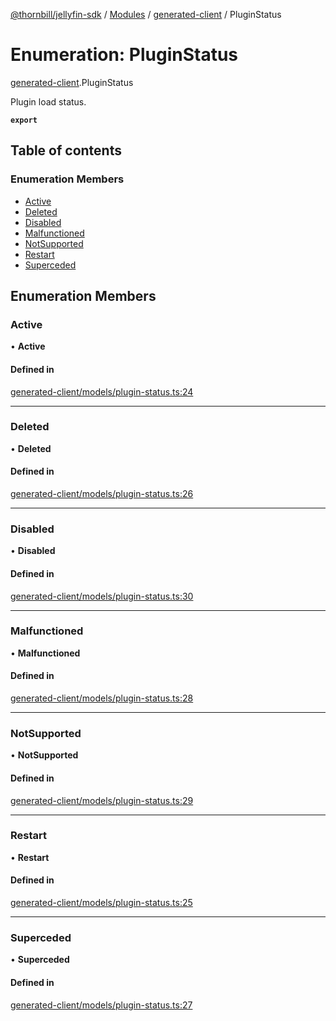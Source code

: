 [@thornbill/jellyfin-sdk](../README.md) / [Modules](../modules.md) / [generated-client](../modules/generated_client.md) / PluginStatus

# Enumeration: PluginStatus

[generated-client](../modules/generated_client.md).PluginStatus

Plugin load status.

**`export`**

## Table of contents

### Enumeration Members

- [Active](generated_client.PluginStatus.md#active)
- [Deleted](generated_client.PluginStatus.md#deleted)
- [Disabled](generated_client.PluginStatus.md#disabled)
- [Malfunctioned](generated_client.PluginStatus.md#malfunctioned)
- [NotSupported](generated_client.PluginStatus.md#notsupported)
- [Restart](generated_client.PluginStatus.md#restart)
- [Superceded](generated_client.PluginStatus.md#superceded)

## Enumeration Members

### Active

• **Active**

#### Defined in

[generated-client/models/plugin-status.ts:24](https://github.com/jellyfin/jellyfin-sdk-typescript/blob/fa599ae/src/generated-client/models/plugin-status.ts#L24)

___

### Deleted

• **Deleted**

#### Defined in

[generated-client/models/plugin-status.ts:26](https://github.com/jellyfin/jellyfin-sdk-typescript/blob/fa599ae/src/generated-client/models/plugin-status.ts#L26)

___

### Disabled

• **Disabled**

#### Defined in

[generated-client/models/plugin-status.ts:30](https://github.com/jellyfin/jellyfin-sdk-typescript/blob/fa599ae/src/generated-client/models/plugin-status.ts#L30)

___

### Malfunctioned

• **Malfunctioned**

#### Defined in

[generated-client/models/plugin-status.ts:28](https://github.com/jellyfin/jellyfin-sdk-typescript/blob/fa599ae/src/generated-client/models/plugin-status.ts#L28)

___

### NotSupported

• **NotSupported**

#### Defined in

[generated-client/models/plugin-status.ts:29](https://github.com/jellyfin/jellyfin-sdk-typescript/blob/fa599ae/src/generated-client/models/plugin-status.ts#L29)

___

### Restart

• **Restart**

#### Defined in

[generated-client/models/plugin-status.ts:25](https://github.com/jellyfin/jellyfin-sdk-typescript/blob/fa599ae/src/generated-client/models/plugin-status.ts#L25)

___

### Superceded

• **Superceded**

#### Defined in

[generated-client/models/plugin-status.ts:27](https://github.com/jellyfin/jellyfin-sdk-typescript/blob/fa599ae/src/generated-client/models/plugin-status.ts#L27)
